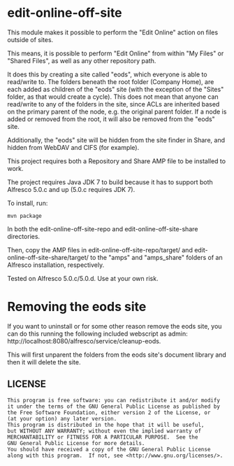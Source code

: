 edit-online-off-site
====================

This module makes it possible to perform the "Edit Online" action on files outside of sites.

This means, it is possible to perform "Edit Online" from within "My Files" or "Shared Files", as well as any other repository path.

It does this by creating a site called "eods", which everyone is able to read/write to.
The folders beneath the root folder (Company Home), are each added as children of the "eods" site (with the exception of the "Sites" folder, as that would create a cycle).
This does not mean that anyone can read/write to any of the folders in the site, since ACLs are inherited based on the primary parent of the node, e.g. the original parent folder.
If a node is added or removed from the root, it will also be removed from the "eods" site.

Additionally, the "eods" site will be hidden from the site finder in Share, and hidden from WebDAV and CIFS (for example).

This project requires both a Repository and Share AMP file to be installed to work.

The project requires Java JDK 7 to build because it has to support both Alfresco 5.0.c and up (5.0.c requires JDK 7).

To install, run:

    mvn package

In both the edit-online-off-site-repo and edit-online-off-site-share directories.

Then, copy the AMP files in edit-online-off-site-repo/target/ and edit-online-off-site-share/target/ to the "amps" and "amps_share" folders of an Alfresco installation, respectively.


Tested on Alfresco 5.0.c/5.0.d. Use at your own risk.


Removing the eods site
======================

If you want to uninstall or for some other reason remove the eods site, you 
can do this running the following included webscript as admin: 
http://localhost:8080/alfresco/service/cleanup-eods.

This will first unparent the folders from the eods site's document library 
and then it will delete the site.

LICENSE
-------

    This program is free software: you can redistribute it and/or modify
    it under the terms of the GNU General Public License as published by
    the Free Software Foundation, either version 2 of the License, or
    (at your option) any later version.
    This program is distributed in the hope that it will be useful,
    but WITHOUT ANY WARRANTY; without even the implied warranty of
    MERCHANTABILITY or FITNESS FOR A PARTICULAR PURPOSE.  See the
    GNU General Public License for more details.
    You should have received a copy of the GNU General Public License
    along with this program.  If not, see <http://www.gnu.org/licenses/>.
